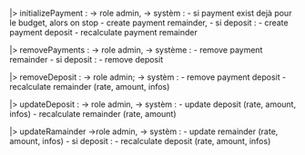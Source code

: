 |> initializePayment : 
    -> role admin, 
    -> systèm :
        - si payment exist dejà pour le budget, alors on stop
        - create payment remainder,
        - si deposit :
            - create payment deposit
            - recalculate payment remainder

|> removePayments :
    -> role admin,
    -> système :
        - remove payment remainder
        - si deposit :
            - remove deposit

|> removeDeposit :
    -> role admin;
    -> systèm :
        - remove payment deposit
        - recalculate remainder (rate, amount, infos)

|> updateDeposit :
    -> role admin,
    -> systèm :
        - update deposit (rate, amount, infos)
        - recalculate remainder (rate, amount)

|> updateRamainder
    ->role admin,
    -> systèm :
        - update remainder (rate, amount, infos)
        - si deposit : 
            - recalculate deposit (rate, amount, infos)
